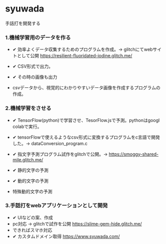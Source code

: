 # syuwada
手話打を開発する

### 1.機械学習用のデータを作る
  - ✔ 効率よくデータ収集するためのプログラムを作成。→ glitchにてwebサイトとして公開 https://resilient-fluoridated-iodine.glitch.me/
  - ✔ CSV形式で出力。
  - ✔ その時の画像も出力

  - csvデータから、視覚的にわかりやすいデータ画像を作成するプログラムの作成。


### 2.機械学習をさせる
  -  ✔ TensorFlow(python)で学習させ、TesorFlow.jsで予測。pythonはgoogl colabで実行。
  -  ✔ tensorFlowで使えるようなcsv形式に変換するプログラムをc言語で開発した。→ dataConversion_program.c
  -  ✔ 指文字予測プログラム試作をglitchで公開。→ https://smoggy-shared-mile.glitch.me/

  - ✔ 静的文字の予測
  - ✔ 動的文字の予測
  - 特殊動的文字の予測
  
### 3.手話打をwebアプリケーションとして開発
  - ✔ UIなどの案、作成
  - pc対応 → glitchで試作を公開 https://slime-gem-hide.glitch.me/
  - できればスマホ対応
  - ✔ カスタムドメイン取得 https://www.syuwada.com/

